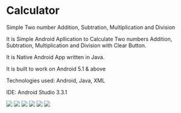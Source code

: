 # Calculator
Simple Two number Addition, Subtration, Multiplication and Division

It is Simple Android Apllication to Calculate Two numbers Addition, Subtration, Multiplication and Division with Clear Button.

It is Native Android App written in Java.

It is built to work on Android 5.1 & above

Technologies used: Android, Java, XML

IDE: Android Studio 3.3.1

![](ScreenShots/1.png?raw=true)
![](ScreenShots/2.png?raw=true)
![](ScreenShots/3.png?raw=true)
![](ScreenShots/4.png?raw=true)
![](ScreenShots/5.png?raw=true)
![](ScreenShots/6.png?raw=true)
